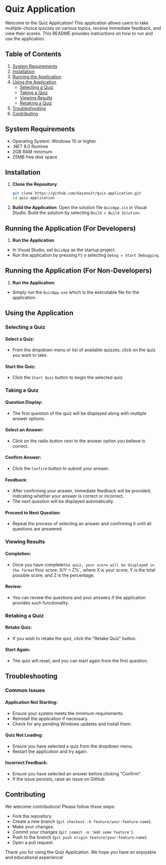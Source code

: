 # Quiz Application

Welcome to the Quiz Application! This application allows users to take multiple-choice quizzes on various topics, receive immediate feedback, and view their scores. This README provides instructions on how to run and use the application.

## Table of Contents

1. [System Requirements](#system-requirements)
2. [Installation](#installation)
3. [Running the Application](#running-the-application)
4. [Using the Application](#using-the-application)
   - [Selecting a Quiz](#selecting-a-quiz)
   - [Taking a Quiz](#taking-a-quiz)
   - [Viewing Results](#viewing-results)
   - [Retaking a Quiz](#retaking-a-quiz)
5. [Troubleshooting](#troubleshooting)
6. [Contributing](#contributing)

## System Requirements

- Operating System: Windows 10 or higher
- .NET 8.0 Runtime
- 2GB RAM minimum
- 25MB free disk space

## Installation

1. **Clone the Repository**:
   ```sh
   git clone https://github.com/GasanaJr/quiz-application.git
   cd quiz-application
   ```
2. **Build the Application**:
    Open the solution file `QuizApp.sln` in Visual Studio.
    Build the solution by selecting `Build > Build Solution`.

## Running the Application (For Developers)

1. **Run the Application**
- In Visual Studio, set `QuizApp` as the startup project.
- Run the application by pressing `F5` o selecting `Debug > Start Debugging`.

## Running the Application (For Non-Developers)

1. **Run the Application**:
- Simply run the `QuizApp.exe` which is the executable file for the application.

## Using the Application

### Selecting a Quiz

#### Select a Quiz:

- From the dropdown menu or list of available quizzes, click on the quiz you want to take.

#### Start the Quiz:

- Click the `Start Quiz` button to begin the selected quiz.

### Taking a Quiz

#### Question Display:

- The first question of the quiz will be displayed along with multiple answer options.

#### Select an Answer:

- Click on the radio button next to the answer option you believe is correct.

#### Confirm Answer:

- Click the `Confirm` button to submit your answer.

#### Feedback:

- After confirming your answer, immediate feedback will be provided, indicating whether your answer is correct or incorrect.
- The next question will be displayed automatically.

#### Proceed to Next Question:

- Repeat the process of selecting an answer and confirming it until all questions are answered.

### Viewing Results

#### Completion:

- Once you have complete` the quiz, your score will be displayed in the format `Your score: X/Y = Z%`, where X is your score, Y is the total possible score, and Z is the percentage.

#### Review:

- You can review the questions and your answers if the application provides such functionality.

### Retaking a Quiz

#### Retake Quiz:

- If you wish to retake the quiz, click the "Retake Quiz" button.

#### Start Again:

- The quiz will reset, and you can start again from the first question.


## Troubleshooting

### Common Issues

#### Application Not Starting:

- Ensure your system meets the minimum requirements.
- Reinstall the application if necessary.
- Check for any pending Windows updates and install them.

#### Quiz Not Loading:

- Ensure you have selected a quiz from the dropdown menu.
- Restart the application and try again.

#### Incorrect Feedback:

- Ensure you have selected an answer before clicking "Confirm".
- If the issue persists, raise an issue on GitHub

## Contributing

We welcome contributions! Please follow these steps:

-  Fork the repository.
-  Create a new branch (`git checkout -b feature/your-feature-name`).
-  Make your changes.
-  Commit your changes (`git commit -m 'Add some feature'`).
-  Push to the branch (`git push origin feature/your-feature-name`).
-  Open a pull request.


Thank you for using the Quiz Application. We hope you have an enjoyable and educational experience!



